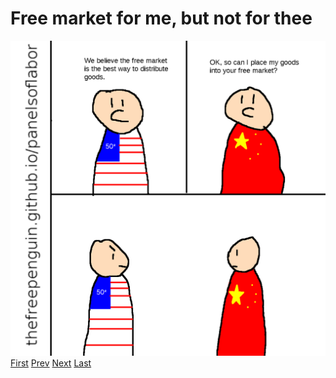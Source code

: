 # Free market for me, but not for thee
![](images/37.png)
[First](1.md) [Prev](36.md) [Next](last.md) [Last](last.md)
